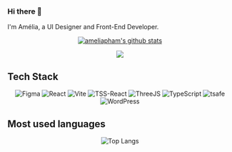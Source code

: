 ### Hi there 👋  

I'm Amélia, a UI Designer and Front-End Developer.

<div align="center">  

[![ameliapham's github stats](https://github-readme-stats.vercel.app/api?username=ameliapham&title_color=fff&icon_color=8B959E&text_color=9f9f9f&bg_color=0E1217)](https://github.com/ameliapham/ameliapham)  
    
![](https://komarev.com/ghpvc/?username=ameliapham)

</div>  

## Tech Stack
<div align="center">  

![Figma](https://img.shields.io/badge/figma-%2320232a.svg?style=for-the-badge&logo=figma&logoColor=white) ![React](https://img.shields.io/badge/react-%2320232a.svg?style=for-the-badge&logo=react&logoColor=%2361DAFB) ![Vite](https://img.shields.io/badge/vite-%23646CFF.svg?style=for-the-badge&logo=vite&logoColor=white) ![TSS-React](https://img.shields.io/badge/TSS-%23058AC4.svg?style=for-the-badge&logo=TSS&logoColor=white) ![ThreeJS](https://img.shields.io/badge/three.JS-%2320232a.svg?style=for-the-badge&logo=three.js&logoColor=white) ![TypeScript](https://img.shields.io/badge/typescript-%23007ACC.svg?style=for-the-badge&logo=typescript&logoColor=white) ![tsafe](https://img.shields.io/badge/tsafe-%23007ACC.svg?style=for-the-badge&logo=tsafe&logoColor=white) ![WordPress](https://img.shields.io/badge/Wordpress-21759B?style=for-the-badge&logo=wordpress&logoColor=white) 

</div>  

## Most used languages
<div align="center">  

![Top Langs](https://github-readme-stats.vercel.app/api/top-langs/?username=ameliapham&layout=compact&theme=noctis_minimus)

</div>  
